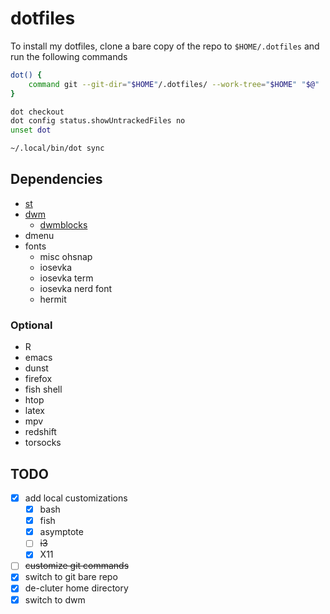 # dotfiles

To install my dotfiles, clone a bare copy of the repo to `$HOME/.dotfiles` and run the
following commands
```sh
dot() {
    command git --git-dir="$HOME"/.dotfiles/ --work-tree="$HOME" "$@"
}

dot checkout
dot config status.showUntrackedFiles no
unset dot

~/.local/bin/dot sync
```

## Dependencies

- [st](https://gitlab.com/i3wgnit/st-twl)
- [dwm](https://gitlab.com/i3wgnit/dwm-twl)
  - [dwmblocks](https://gitlab.com/i3wgnit/dwmblocks-twl)
- dmenu
- fonts
  - misc ohsnap
  - iosevka
  - iosevka term
  - iosevka nerd font
  - hermit

### Optional

- R
- emacs
- dunst
- firefox
- fish shell
- htop
- latex
- mpv
- redshift
- torsocks

## TODO

- [x] add local customizations
  - [x] bash
  - [x] fish
  - [x] asymptote
  - [ ] ~~i3~~
  - [x] X11
- [ ] ~~customize git commands~~
- [x] switch to git bare repo
- [x] de-cluter home directory
- [x] switch to dwm
